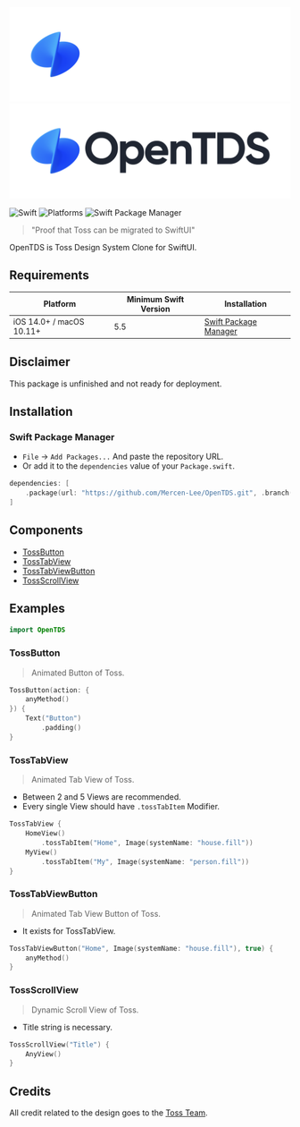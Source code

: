 ![OpenTDS](https://raw.githubusercontent.com/Mercen-Lee/OpenTDS/main/Resources/OpenTDSLogoDark.png#gh-dark-mode-only)
![OpenTDS](https://raw.githubusercontent.com/Mercen-Lee/OpenTDS/main/Resources/OpenTDSLogoLight.png#gh-light-mode-only)

![Swift](https://img.shields.io/badge/Swift-5.5_5.6_5.7_5.8-Orange?style=flat-square)
![Platforms](https://img.shields.io/badge/Platforms-macOS_iOS-yellowgreen?style=flat-square)
![Swift Package Manager](https://img.shields.io/badge/Swift_Package_Manager-compatible-orange?style=flat-square)

> "Proof that Toss can be migrated to SwiftUI"

OpenTDS is Toss Design System Clone for SwiftUI.

## Requirements
| Platform | Minimum Swift Version | Installation |
| --- | --- | --- |
| iOS 14.0+ / macOS 10.11+ | 5.5 | [Swift Package Manager](#swift-package-manager) |

## Disclaimer
This package is unfinished and not ready for deployment.

## Installation
### Swift Package Manager
- `File` -> `Add Packages...` And paste the repository URL.
- Or add it to the `dependencies` value of your `Package.swift`.
```swift
dependencies: [
    .package(url: "https://github.com/Mercen-Lee/OpenTDS.git", .branch("main"))
]
```

## Components
- [TossButton](#tossbutton)
- [TossTabView](#tosstabview)
- [TossTabViewButton](#tosstabviewbutton)
- [TossScrollView](#tossscrollview)
  
## Examples
```swift
import OpenTDS
```

### TossButton
> Animated Button of Toss.
```swift
TossButton(action: {
    anyMethod()
}) {
    Text("Button")
        .padding()
}
```

### TossTabView
> Animated Tab View of Toss.
- Between 2 and 5 Views are recommended.
- Every single View should have `.tossTabItem` Modifier.
```swift
TossTabView {
    HomeView()
        .tossTabItem("Home", Image(systemName: "house.fill"))
    MyView()
        .tossTabItem("My", Image(systemName: "person.fill"))
}
```

### TossTabViewButton
> Animated Tab View Button of Toss.
- It exists for TossTabView.
```swift
TossTabViewButton("Home", Image(systemName: "house.fill"), true) {
    anyMethod()
}
```

### TossScrollView
> Dynamic Scroll View of Toss.
- Title string is necessary.
```swift
TossScrollView("Title") {
    AnyView()
}
```

## Credits
All credit related to the design goes to the [Toss Team](https://toss.im/team).

